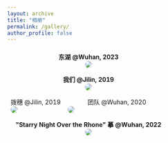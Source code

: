 ```yaml
---
layout: archive
title: "相册"
permalink: /gallery/
author_profile: false
---
```


<table style="width:80%;border:0px;border-spacing:0px;border-collapse:separate;margin-right:0;margin-left:0;font-size:1.0em;">
  <tr>
    <th colspan="2" style="padding:8px;width:100%;vertical-align:middle;horizontal-align:middle;border:none;">
    <center>东湖 @Wuhan, 2023</center>
      <a href="https://dcdn.it120.cc/2023/04/14/a7bb9b80-9e39-4d69-a52e-c6350618fb39.JPG">
      <img src='https://dcdn.it120.cc/2023/04/14/a7bb9b80-9e39-4d69-a52e-c6350618fb39.JPG' style="border-radius:20px;">
      </a>
    </th>
  </tr>
  <tr> 
    <th colspan="2" style="padding:8px;width:100%;vertical-align:middle;horizontal-align:middle;border:none;">
    <center>我们 @Jilin, 2019</center>
      <a href="https://dcdn.it120.cc/2023/01/25/06e2b0be-cad5-421d-bb10-726a59e7e15e.JPG">
      <img src='https://dcdn.it120.cc/2023/01/25/06e2b0be-cad5-421d-bb10-726a59e7e15e.JPG' style="border-radius:20px;">
      </a>
    </th> 
  </tr>
  <tr>
    <td style="padding:8px;width:35%;vertical-align:middle;horizontal-align:middle;border:none;">
    <center>拨穗 @Jilin, 2019</center>
      <a href="https://dcdn.it120.cc/2023/01/25/7f40591c-db3a-4773-b14a-537ec3f6a8f7.JPG">
      <img src="https://dcdn.it120.cc/2023/01/25/7f40591c-db3a-4773-b14a-537ec3f6a8f7.JPG" style="border-radius:10px;">
      </a>
    </td>
    <td style="padding:8px;width:65%;vertical-align:middle;horizontal-align:middle;border:none;">
    <center>团队 @Wuhan, 2020</center>
      <a href="https://dcdn.it120.cc/2023/01/25/2250ee3d-6e3b-4bde-9ada-808460a804a5.JPG">
      <img src="https://dcdn.it120.cc/2023/01/25/2250ee3d-6e3b-4bde-9ada-808460a804a5.JPG" style="border-radius:10px;">
      </a>
    </td>
  </tr>
  <tr>
    <th colspan="2" style="padding:8px;width:100%;vertical-align:middle;horizontal-align:middle;border:none;">
    <center>"Starry Night Over the Rhone" 摹 @Wuhan, 2022</center>
      <a href="https://dcdn.it120.cc/2023/01/25/57e7ce2a-89f0-486b-a602-54a3b966517e.JPG">
      <img src='https://dcdn.it120.cc/2023/01/25/57e7ce2a-89f0-486b-a602-54a3b966517e.JPG' style="border-radius:10px;">
      </a>
    </th>
  </tr>
</table>

